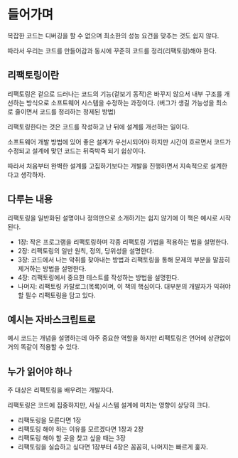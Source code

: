 # 들어가며
복잡한 코드는 디버깅을 할 수 없으며 최소한의 성능 요건을 맞추는 것도 쉽지 않다.

따라서 우리는 코드를 만들어감과 동시에 꾸준히 코드를 정리(리팩토링)해야 한다.

## 리팩토링이란
리팩토링은 겉으로 드러나는 코드의 기능(겉보기 동작)은 바꾸지 않으서 내부 구조를 개선하는 방식으로 소프트웨어 시스템을 수정하는 과정이다. (버그가 생길 가능성을 최소로 줄이면서 코드를 정리하는 정제된 방법)

리팩토링한다는 것은 코드를 작성하고 난 뒤에 설계를 개선하는 일이다.

소프트웨어 개발 방법에 있어 좋은 설계가 우선시되어야 하지만 시간이 흐르면서 코드가 수정되고 설계에 맞던 코드는 뒤죽박죽 되기 쉽상이다.

따라서 처음부터 완벽한 설계를 고집하기보다는 개발을 진행하면서 지속적으로 설계한다고 생각하자.

## 다루는 내용
리팩토링을 일반화된 설명이나 정의만으로 소개하기는 쉽지 않기에 이 책은 예시로 시작된다.

- 1장: 작은 프로그램을 리팩토링하며 각종 리팩토링 기법을 적용하는 법을 설명한다.
- 2장: 리팩토링의 일반 원칙, 정의, 당위성을 설명한다.
- 3장: 코드에서 나는 악취를 찾아내는 방법과 리팩토링을 통해 문제의 부분을 말끔히 제거하는 방법을 설명한다.
- 4장: 리팩토링에서 중요한 테스트를 작성하는 방법을 설명한다.
- 나머지: 리팩토링 카탈로그(목록)이며, 이 책의 핵심이다. 대부분의 개발자가 익혀야 할 필수 리팩토링을 담고 있다.

## 예시는 자바스크립트로
예시 코드는 개념을 설명하는데 아주 중요한 역할을 하지만 리팩토링은 언어에 상관없이 거의 똑같이 적용할 수 있다.

## 누가 읽어야 하나
주 대상은 리팩토링을 배우려는 개발자다.

리팩토링은 코드에 집중하지만, 사실 시스템 설계에 미치는 영향이 상당히 크다.

- 리팩토링을 모른다면 1장
- 리팩토링 해야 하는 이유를 모르겠다면 1장과 2장
- 리팩토링 해야 할 곳을 찾고 싶을 때는 3장
- 리팩토링을 실습하고 싶다면 1장부터 4장은 꼼꼼히, 나머지는 빠르게 훑자.